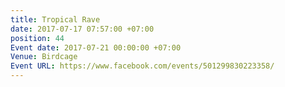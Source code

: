 ```yaml
---
title: Tropical Rave
date: 2017-07-17 07:57:00 +07:00
position: 44
Event date: 2017-07-21 00:00:00 +07:00
Venue: Birdcage
Event URL: https://www.facebook.com/events/501299830223358/
---
```


